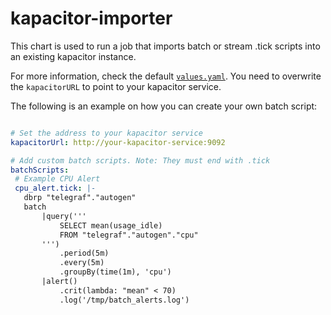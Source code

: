 # kapacitor-importer

This chart is used to run a job that imports batch or stream .tick scripts into an existing kapacitor instance.


For more information, check the default [`values.yaml`](values.yaml). You need to overwrite the `kapacitorURL` to point to your kapacitor service.


The following is an example on how you can create your own batch script:

```yaml

# Set the address to your kapacitor service
kapacitorUrl: http://your-kapacitor-service:9092

# Add custom batch scripts. Note: They must end with .tick
batchScripts:
 # Example CPU Alert
 cpu_alert.tick: |-
   dbrp "telegraf"."autogen"
   batch
       |query('''
           SELECT mean(usage_idle)
           FROM "telegraf"."autogen"."cpu"
       ''')
           .period(5m)
           .every(5m)
           .groupBy(time(1m), 'cpu')
       |alert()
           .crit(lambda: "mean" < 70)
           .log('/tmp/batch_alerts.log')
```
